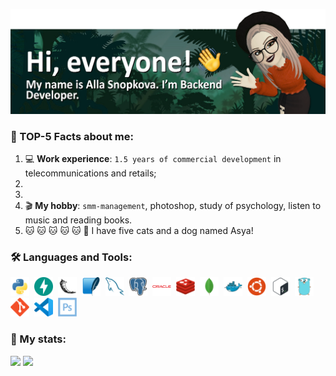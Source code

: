 ![My banner](./img/my_banner.png)

### 👩 TOP-5 Facts about me:
1. 💻 **Work experience**: `1.5 years of commercial development` in telecommunications and retails;
2. 
3.
4. 🎬 **My hobby**: `smm-management`, photoshop, study of psychology, listen to music and reading books.
5. 🐱 🐱 🐱 🐱 🐱 🐶 I have five cats and a dog named Asya!

### :hammer_and_wrench: Languages and Tools: 
<img src="https://github.com/devicons/devicon/blob/master/icons/python/python-original.svg" title="Python"  alt="Python" width="30" height="30"/>&nbsp;
<img src="https://github.com/devicons/devicon/blob/master/icons/fastapi/fastapi-original.svg" title="FastAPI"  alt="FastAPI" width="30" height="30"/>&nbsp;
<img src="https://github.com/devicons/devicon/blob/master/icons/flask/flask-original.svg" title="Flask"  alt="Flask" width="30" height="30"/>&nbsp;
<img src="https://github.com/devicons/devicon/blob/master/icons/sqlite/sqlite-original.svg" title="SQLite"  alt="SQLite" width="30" height="30"/>&nbsp;
<img src="https://github.com/devicons/devicon/blob/master/icons/mysql/mysql-original.svg" title="MySQL"  alt="MySQL" width="30" height="30"/>&nbsp;
<img src="https://github.com/devicons/devicon/blob/master/icons/postgresql/postgresql-original.svg" title="PostgreSQL"  alt="PostgreSQL" width="30" height="30"/>&nbsp;
<img src="https://github.com/devicons/devicon/blob/master/icons/oracle/oracle-original.svg" title="Oracle"  alt="Oracle" width="30" height="30"/>&nbsp;
<img src="https://github.com/devicons/devicon/blob/master/icons/redis/redis-original.svg" title="Redis"  alt="Redis" width="30" height="30"/>&nbsp;
<img src="https://github.com/devicons/devicon/blob/master/icons/mongodb/mongodb-original.svg" title="MongoDB"  alt="MongoDB" width="30" height="30"/>&nbsp;
<img src="https://github.com/devicons/devicon/blob/master/icons/docker/docker-original.svg" title="Docker"  alt="Docker" width="30" height="30"/>&nbsp;
<img src="https://github.com/devicons/devicon/blob/master/icons/ubuntu/ubuntu-plain.svg" title="Ubuntu"  alt="Ubuntu" width="30" height="30"/>&nbsp;
<img src="https://github.com/devicons/devicon/blob/master/icons/bash/bash-original.svg" title="Bash"  alt="Bash" width="30" height="30"/>&nbsp;
<img src="https://github.com/devicons/devicon/blob/master/icons/go/go-original.svg" title="Go"  alt="Go" width="30" height="30"/>&nbsp;
<img src="https://github.com/devicons/devicon/blob/master/icons/git/git-original.svg" title="Git"  alt="Git" width="30" height="30"/>&nbsp;
<img src="https://github.com/devicons/devicon/blob/master/icons/vscode/vscode-original.svg" title="VSCode"  alt="VSCode" width="30" height="30"/>&nbsp;
<img src="https://github.com/devicons/devicon/blob/master/icons/photoshop/photoshop-line.svg" title="Ps"  alt="Ps" width="30" height="30"/>

### 📝 My stats:
![](https://github-profile-summary-cards.vercel.app/api/cards/repos-per-language?username=BeautifulDirt&theme=solarized_dark) ![](https://github-profile-summary-cards.vercel.app/api/cards/stats?username=BeautifulDirt&theme=solarized_dark)
